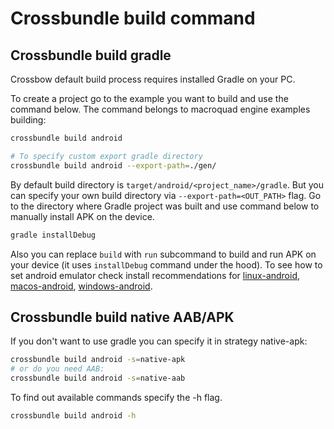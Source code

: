 # Crossbundle build command

## Crossbundle build gradle

Crossbow default build process requires installed Gradle on your PC.

To create a project go to the example you want to build and use the command below. The command belongs to macroquad engine examples building:

```sh
crossbundle build android

# To specify custom export gradle directory
crossbundle build android --export-path=./gen/
```

By default build directory is `target/android/<project_name>/gradle`. But you can specify your own build directory via `--export-path=<OUT_PATH>` flag. Go to the directory where Gradle project was built and use command below to manually install APK on the device.

```sh
gradle installDebug
```

Also you can replace `build` with `run` subcommand to build and run APK on your device (it uses `installDebug` command under the hood). To see how to set android emulator check install recommendations for [linux-android](./install-linux-android.md), [macos-android](./install-macos-android.md), [windows-android](./install-windows-android.md).

## Crossbundle build native AAB/APK

If you don't want to use gradle you can specify it in strategy native-apk:

```sh
crossbundle build android -s=native-apk
# or do you need AAB:
crossbundle build android -s=native-aab
```

To find out available commands specify the -h flag.

```sh
crossbundle build android -h
```
